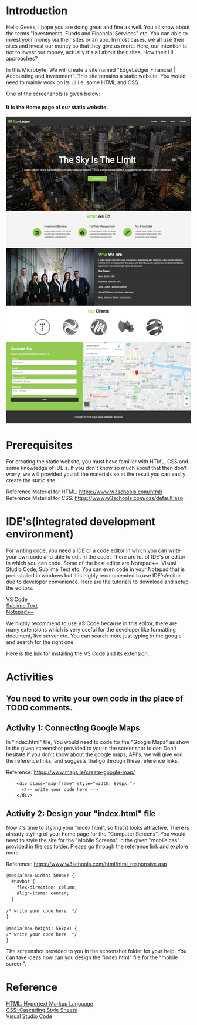 # Introduction

Hello Geeks, I hope you are doing great and fine as well. You all know about the terms "Investments, Funds and Financial Services" etc. You can able to invest your money via their sites or an app. In most cases, we all use their sites and invest our money so that they give us more. Here, our intention is not to invest our money, actually it's all about their sites. How their UI approaches? 

In this Microbyte, We will create a site named "EdgeLedger Financial | Accounting and Investment". This site remains a static website. You would need to mainly work on its UI i.e, some HTML and CSS.

One of the screenshots is given below:
#### It is the Home page of our static website. 
<img src="./screenshot/screenshot_1.png" alt="screenshot" width="900"  />


# Prerequisites

For creating the static website, you must have familiar with HTML, CSS and some knowledge of IDE's. 
If you don't know so much about that then don't worry, we will provided you all the materials so at the result you can easily create the static site. 

Reference Material for HTML: https://www.w3schools.com/html/  <br/>
Reference Material for CSS: https://www.w3schools.com/css/default.asp


# IDE's(integrated development environment)

For writing code, you need a IDE or a code editor in which you can write your own code and able to edit in the code. There are lot of IDE's or editor in which you can code. 
Some of the best editor are Notepad++, Visual Studio Code, Sublime Text etc. You can even code in your Notepad that is preinstalled in windows but it is highly recommended to use IDE's/editor due to developer convinience. Here are the tutorials to download and setup the editors.

[VS Code](https://code.visualstudio.com/download)<br/>
[Sublime Text](https://www.sublimetext.com/3)<br/>
[Notepad++](https://notepad-plus-plus.org/downloads/)

We highly recommend to use VS Code because in this editor, there are many extensions which is very useful for the developer like formatting document, live server etc. You can search more just typing in the google and search for the right one.

Here is the [link](https://www.youtube.com/watch?v=TeZdo8mx0gc) for installing the VS Code and its extension.


# Activities

## You need to write your own code in the place of TODO comments.

## Activity 1: Connecting Google Maps 

In "index.html" file, You would need to code for the "Google Maps" as show in the given screenshot provided to you in the screenshot folder. Don't hesitate if you don't know about the google maps, API's, we will give you the reference links, and suggests that go through these reference links.

Reference: https://www.maps.ie/create-google-map/

```
    <div class="map-frame" style="width: 800px;">
      <!-- write your code here -->
    </div> 
```

## Activity 2: Design your "index.html" file

Now it's time to styling your "index.html", so that it looks attractive. There is already styling of your home page for the "Computer Screens". You would need to style the site for the "Mobile Screens" in the given "mobile.css" provided in the css folder. Please go through the reference link and explore more. 

Reference: https://www.w3schools.com/html/html_responsive.asp

```
@media(max-width: 500px) {
  #navbar {
    flex-direction: column;
    align-items: center;
  }

/* write your code here  */
}

@media(max-height: 568px) {
/* write your code here  */
}
```

The screenshot provided to you in the screenshot folder for your help. You can take ideas how can you design the "index.html" file for the "mobile screen".


# Reference
[HTML: Hypertext Markup Language](https://www.w3schools.com/html/)<br/>
[CSS: Cascading Style Sheets](https://www.w3schools.com/css/default.asp)<br/>
[Visual Studio Code](https://code.visualstudio.com/download)
  
